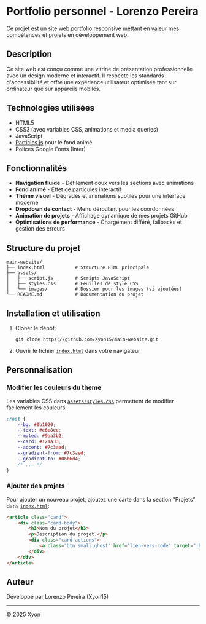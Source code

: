 # Portfolio personnel - Lorenzo Pereira

Ce projet est un site web portfolio responsive mettant en valeur mes compétences et projets en développement web.

## Description

Ce site web est conçu comme une vitrine de présentation professionnelle avec un design moderne et interactif. Il respecte les standards d'accessibilité et offre une expérience utilisateur optimisée tant sur ordinateur que sur appareils mobiles.

## Technologies utilisées

- HTML5
- CSS3 (avec variables CSS, animations et media queries)
- JavaScript
- [Particles.js](https://vincentgarreau.com/particles.js/) pour le fond animé
- Polices Google Fonts (Inter)

## Fonctionnalités

- **Navigation fluide** - Défilement doux vers les sections avec animations
- **Fond animé** - Effet de particules interactif 
- **Thème visuel** - Dégradés et animations subtiles pour une interface moderne
- **Dropdown de contact** - Menu déroulant pour les coordonnées
- **Animation de projets** - Affichage dynamique de mes projets GitHub
- **Optimisations de performance** - Chargement différé, fallbacks et gestion des erreurs

## Structure du projet

```
main-website/
├── index.html           # Structure HTML principale
├── assets/
│   ├── script.js        # Scripts JavaScript
│   ├── styles.css       # Feuilles de style CSS
│   └── images/          # Dossier pour les images (si ajoutées)
└── README.md            # Documentation du projet
```

## Installation et utilisation

1. Cloner le dépôt:
	 ```
	 git clone https://github.com/Xyon15/main-website.git
	 ```

2. Ouvrir le fichier [`index.html`](index.html ) dans votre navigateur

## Personnalisation

### Modifier les couleurs du thème

Les variables CSS dans [`assets/styles.css`](assets/styles.css ) permettent de modifier facilement les couleurs:

```css
:root {
	--bg: #0b1020;
	--text: #e6e8ee;
	--muted: #9aa3b2;
	--card: #121a33;
	--accent: #7c3aed;
	--gradient-from: #7c3aed;
	--gradient-to: #06b6d4;
	/* ... */
}
```

### Ajouter des projets

Pour ajouter un nouveau projet, ajoutez une carte dans la section "Projets" dans [`index.html`](index.html ):

```html
<article class="card">
	<div class="card-body">
		<h3>Nom du projet</h3>
		<p>Description du projet.</p>
		<div class="card-actions">
			<a class="btn small ghost" href="lien-vers-code" target="_blank" rel="noopener">Code</a>
		</div>
	</div>
</article>
```

## Auteur

Développé par Lorenzo Pereira (Xyon15)

---

© 2025 Xyon